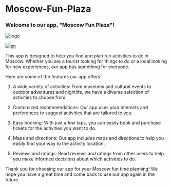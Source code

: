 # Moscow-Fun-Plaza
### Welcome to our app, "Moscow Fun Plaza"!

![logo](/путь/к/изображению)

[![en](https://img.shields.io/badge/lang-ru-red.svg)](https://github.com/DimDimich-creator/Moscow-Fun-Plaza/blob/main/README.ru.md)

This app is designed to help you find and plan fun activities to do in Moscow. Whether you are a tourist looking for things to do or a local looking for new experiences, our app has something for everyone.

Here are some of the features our app offers:

1. A wide variety of activities: From museums and cultural events to outdoor adventures and nightlife, we have a diverse selection of activities to choose from.

2. Customized recommendations: Our app uses your interests and preferences to suggest activities that are tailored to you.

3. Easy booking: With just a few taps, you can easily book and purchase tickets for the activities you want to do.

4. Maps and directions: Our app includes maps and directions to help you easily find your way to the activity location.

5. Reviews and ratings: Read reviews and ratings from other users to help you make informed decisions about which activities to do.

Thank you for choosing our app for your Moscow fun time planning! We hope you have a great time and come back to use our app again in the future.
